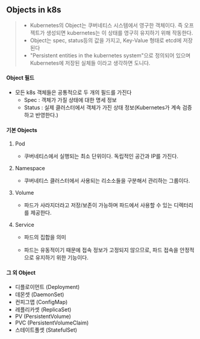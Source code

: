## Objects in k8s

> - Kubernetes의 Object는 쿠버네티스 시스템에서 영구한 객체이다. 즉 오프젝트가 생성되면 kubernetes는 이 상태를 영구히 유지하기 위해 작동한다.
> - Object는 spec, status등의 값을 가지고, Key-Value 형태로 etcd에 저장된다
> - "Persistent entities in the kubernetes system"으로 정의되어 있으며 Kubernetes에 저장된 실체들 이라고 생각하면 도니다.

#### Object 필드

- 모든 k8s 객체들은 공통적으로 두 개의 필드를 가진다
  - Spec : 객체가 가질 상태에 대한 명세 정보
  - Status : 실제 클러스터에서 객체가 가진 상태 정보(Kubernetes가 계속 검증하고 반영한다.)



#### 기본 Objects

1. Pod

   - 쿠버네티스에서 실행되는 최소 단위이다. 독립적인 공간과 IP를 가진다.

2. Namespace

   - 쿠버네티스 클러스터에서 사용되는 리소소들을 구분해서 관리하는 그룹이다.

3. Volume

   - 파드가 사라지더라고 저장/보존이 가능하며 파드에서 사용할 수 있는 디렉터리를 제공한다.

4. Service

   - 파드의 집합을 의미

   - 파드는 유동적이기 때문에 접속 정보가 고정되지 않으므로, 파드 접속을 안정적으로 유지하기 위한 기능이다.

#### 그 외 Object

- 디플로이먼트 (Deployment)
- 데몬셋 (DaemonSet)
- 컨피그맵 (ConfigMap)
- 레플리카셋 (ReplicaSet)
- PV (PersistentVolume)
- PVC (PersistentVolumeClaim)
- 스테이트풀셋 (StatefulSet)

